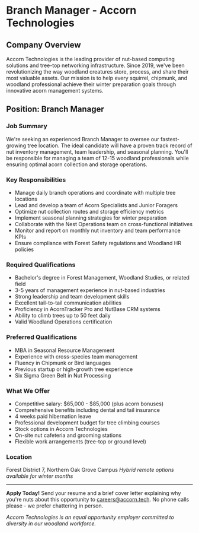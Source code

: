 # Branch Manager - Accorn Technologies

## Company Overview
Accorn Technologies is the leading provider of nut-based computing solutions and tree-top networking infrastructure. Since 2019, we've been revolutionizing the way woodland creatures store, process, and share their most valuable assets. Our mission is to help every squirrel, chipmunk, and woodland professional achieve their winter preparation goals through innovative acorn management systems.

## Position: Branch Manager

### Job Summary
We're seeking an experienced Branch Manager to oversee our fastest-growing tree location. The ideal candidate will have a proven track record of nut inventory management, team leadership, and seasonal planning. You'll be responsible for managing a team of 12-15 woodland professionals while ensuring optimal acorn collection and storage operations.

### Key Responsibilities
- Manage daily branch operations and coordinate with multiple tree locations
- Lead and develop a team of Acorn Specialists and Junior Foragers
- Optimize nut collection routes and storage efficiency metrics
- Implement seasonal planning strategies for winter preparation
- Collaborate with the Nest Operations team on cross-functional initiatives
- Monitor and report on monthly nut inventory and team performance KPIs
- Ensure compliance with Forest Safety regulations and Woodland HR policies

### Required Qualifications
- Bachelor's degree in Forest Management, Woodland Studies, or related field
- 3-5 years of management experience in nut-based industries
- Strong leadership and team development skills
- Excellent tail-to-tail communication abilities
- Proficiency in AcornTracker Pro and NutBase CRM systems
- Ability to climb trees up to 50 feet daily
- Valid Woodland Operations certification

### Preferred Qualifications
- MBA in Seasonal Resource Management
- Experience with cross-species team management
- Fluency in Chipmunk or Bird languages
- Previous startup or high-growth tree experience
- Six Sigma Green Belt in Nut Processing

### What We Offer
- Competitive salary: $65,000 - $85,000 (plus acorn bonuses)
- Comprehensive benefits including dental and tail insurance
- 4 weeks paid hibernation leave
- Professional development budget for tree climbing courses
- Stock options in Accorn Technologies
- On-site nut cafeteria and grooming stations
- Flexible work arrangements (tree-top or ground level)

### Location
Forest District 7, Northern Oak Grove Campus
*Hybrid remote options available for winter months*

---

**Apply Today!** Send your resume and a brief cover letter explaining why you're nuts about this opportunity to careers@accorn.tech. No phone calls please - we prefer chattering in person.

*Accorn Technologies is an equal opportunity employer committed to diversity in our woodland workforce.*